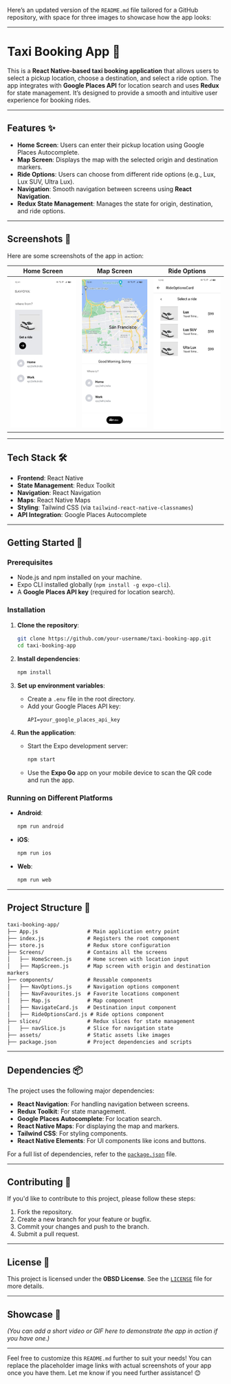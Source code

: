 Here’s an updated version of the `README.md` file tailored for a GitHub repository, with space for three images to showcase how the app looks:

---

# Taxi Booking App 🚖

This is a **React Native-based taxi booking application** that allows users to select a pickup location, choose a destination, and select a ride option. The app integrates with **Google Places API** for location search and uses **Redux** for state management. It’s designed to provide a smooth and intuitive user experience for booking rides.

---

## Features ✨

- **Home Screen**: Users can enter their pickup location using Google Places Autocomplete.
- **Map Screen**: Displays the map with the selected origin and destination markers.
- **Ride Options**: Users can choose from different ride options (e.g., Lux, Lux SUV, Ultra Lux).
- **Navigation**: Smooth navigation between screens using **React Navigation**.
- **Redux State Management**: Manages the state for origin, destination, and ride options.

---

## Screenshots 📸

Here are some screenshots of the app in action:

| **Home Screen** | **Map Screen** | **Ride Options** |
|-----------------|----------------|------------------|
| ![Home Screen](homescreen.jpg) | ![Map Screen](Map%20screen.jpg) | ![Ride Options](Select%20a%20ride.jpg) |



---

## Tech Stack 🛠️

- **Frontend**: React Native
- **State Management**: Redux Toolkit
- **Navigation**: React Navigation
- **Maps**: React Native Maps
- **Styling**: Tailwind CSS (via `tailwind-react-native-classnames`)
- **API Integration**: Google Places Autocomplete

---

## Getting Started 🚀

### Prerequisites

- Node.js and npm installed on your machine.
- Expo CLI installed globally (`npm install -g expo-cli`).
- A **Google Places API key** (required for location search).

### Installation

1. **Clone the repository**:
   ```bash
   git clone https://github.com/your-username/taxi-booking-app.git
   cd taxi-booking-app
   ```

2. **Install dependencies**:
   ```bash
   npm install
   ```

3. **Set up environment variables**:
   - Create a `.env` file in the root directory.
   - Add your Google Places API key:
     ```env
     API=your_google_places_api_key
     ```

4. **Run the application**:
   - Start the Expo development server:
     ```bash
     npm start
     ```
   - Use the **Expo Go** app on your mobile device to scan the QR code and run the app.

### Running on Different Platforms

- **Android**:
  ```bash
  npm run android
  ```
- **iOS**:
  ```bash
  npm run ios
  ```
- **Web**:
  ```bash
  npm run web
  ```

---

## Project Structure 📂

```
taxi-booking-app/
├── App.js                # Main application entry point
├── index.js              # Registers the root component
├── store.js              # Redux store configuration
├── Screens/              # Contains all the screens
│   ├── HomeScreen.js     # Home screen with location input
│   ├── MapScreen.js      # Map screen with origin and destination markers
├── components/           # Reusable components
│   ├── NavOptions.js     # Navigation options component
│   ├── NavFavourites.js  # Favorite locations component
│   ├── Map.js            # Map component
│   ├── NavigateCard.js   # Destination input component
│   ├── RideOptionsCard.js # Ride options component
├── slices/               # Redux slices for state management
│   ├── navSlice.js       # Slice for navigation state
├── assets/               # Static assets like images
├── package.json          # Project dependencies and scripts
```

---

## Dependencies 📦

The project uses the following major dependencies:

- **React Navigation**: For handling navigation between screens.
- **Redux Toolkit**: For state management.
- **Google Places Autocomplete**: For location search.
- **React Native Maps**: For displaying the map and markers.
- **Tailwind CSS**: For styling components.
- **React Native Elements**: For UI components like icons and buttons.

For a full list of dependencies, refer to the [`package.json`](package.json) file.

---

## Contributing 🤝

If you'd like to contribute to this project, please follow these steps:

1. Fork the repository.
2. Create a new branch for your feature or bugfix.
3. Commit your changes and push to the branch.
4. Submit a pull request.

---

## License 📄

This project is licensed under the **0BSD License**. See the [`LICENSE`](LICENSE) file for more details.

---

## Showcase 🎥

*(You can add a short video or GIF here to demonstrate the app in action if you have one.)*

---

Feel free to customize this `README.md` further to suit your needs! You can replace the placeholder image links with actual screenshots of your app once you have them. Let me know if you need further assistance! 😊
